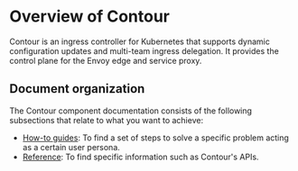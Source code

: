 # Overview of Contour

Contour is an ingress controller for Kubernetes that supports dynamic configuration 
updates and multi-team ingress delegation. 
It provides the control plane for the Envoy edge and service proxy. 

## <a id="doc-org"></a> Document organization

The Contour component documentation consists of the following subsections that relate to what you want to achieve:

- [How-to guides](how-to-guides/index.hbs.md): To find a set of steps to solve
  a specific problem acting as a certain user persona.
- [Reference](reference/index.hbs.md): To find specific information such as
  Contour's APIs.